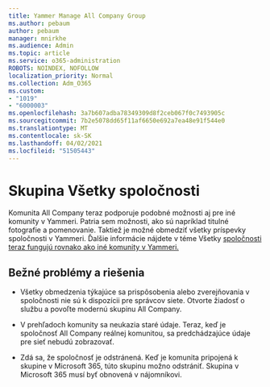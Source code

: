 ```yaml
---
title: Yammer Manage All Company Group
ms.author: pebaum
author: pebaum
manager: mnirkhe
ms.audience: Admin
ms.topic: article
ms.service: o365-administration
ROBOTS: NOINDEX, NOFOLLOW
localization_priority: Normal
ms.collection: Adm_O365
ms.custom:
- "1019"
- "6000003"
ms.openlocfilehash: 3a7b607adba78349309d8f2ceb067f0c7493905c
ms.sourcegitcommit: 7b2e5078dd65f11af6650e692a7ea48e91f544e0
ms.translationtype: MT
ms.contentlocale: sk-SK
ms.lasthandoff: 04/02/2021
ms.locfileid: "51505443"
---
```

# <a name="all-company-group"></a>Skupina Všetky spoločnosti

Komunita All Company teraz podporuje podobné možnosti aj pre iné komunity v Yammeri. Patria sem možnosti, ako sú napríklad titulné fotografie a pomenovanie. Taktiež je možné obmedziť všetky príspevky spoločnosti v Yammeri. Ďalšie informácie nájdete v téme Všetky [spoločnosti teraz fungujú rovnako ako iné komunity v Yammeri.](https://docs.microsoft.com/yammer/manage-yammer-groups/yammer-all-company-yammer-community)

## <a name="common-issues-and-solutions"></a>Bežné problémy a riešenia

- Všetky obmedzenia týkajúce sa prispôsobenia alebo zverejňovania v spoločnosti nie sú k dispozícii pre správcov siete. Otvorte žiadosť o službu a povoľte modernú skupinu All Company.

- V prehľadoch komunity sa neukazia staré údaje. Teraz, keď je spoločnosť All Company reálnej komunitou, sa predchádzajúce údaje pre sieť nebudú zobrazovať.

- Zdá sa, že spoločnosť je odstránená. Keď je komunita pripojená k skupine v Microsoft 365, túto skupinu možno odstrániť. Skupina v Microsoft 365 musí byť obnovená v nájomníkovi.


